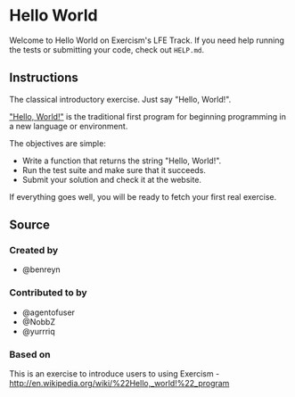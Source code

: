 # Hello World

Welcome to Hello World on Exercism's LFE Track.
If you need help running the tests or submitting your code, check out `HELP.md`.

## Instructions

The classical introductory exercise. Just say "Hello, World!".

["Hello, World!"](http://en.wikipedia.org/wiki/%22Hello,_world!%22_program) is
the traditional first program for beginning programming in a new language
or environment.

The objectives are simple:

- Write a function that returns the string "Hello, World!".
- Run the test suite and make sure that it succeeds.
- Submit your solution and check it at the website.

If everything goes well, you will be ready to fetch your first real exercise.

## Source

### Created by

- @benreyn

### Contributed to by

- @agentofuser
- @NobbZ
- @yurrriq

### Based on

This is an exercise to introduce users to using Exercism - http://en.wikipedia.org/wiki/%22Hello,_world!%22_program